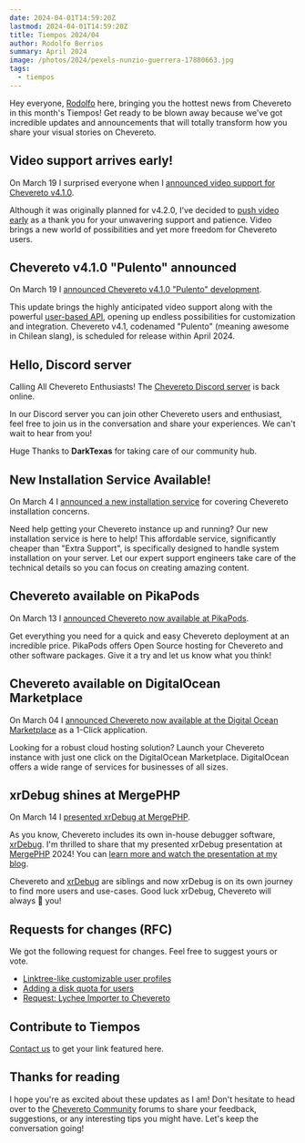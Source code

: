 ```yaml
---
date: 2024-04-01T14:59:20Z
lastmod: 2024-04-01T14:59:20Z
title: Tiempos 2024/04
author: Rodolfo Berrios
summary: April 2024
image: /photos/2024/pexels-nunzio-guerrera-17880663.jpg
tags:
  - tiempos
---
```


Hey everyone, [Rodolfo](https://rodolfoberrios.com) here, bringing you the hottest news from Chevereto in this month's Tiempos! Get ready to be blown away because we've got incredible updates and announcements that will totally transform how you share your visual stories on Chevereto.

## Video support arrives early!

On March 19 I surprised everyone when I [announced video support for Chevereto v4.1.0](https://chevereto.com/community/threads/upcoming-video-support.15350/).

Although it was originally planned for v4.2.0, I've decided to [push video early](https://blog.chevereto.com/upcoming/video-support/) as a thank you for your unwavering support and patience. Video brings a new world of possibilities and yet more freedom for Chevereto users.

## Chevereto v4.1.0 "Pulento" announced

On March 19 I [announced Chevereto v4.1.0 "Pulento" development](https://chevereto.com/community/threads/chevereto-v4-1-0.15351/).

This update brings the highly anticipated video support along with the powerful [user-based API](https://blog.chevereto.com/upcoming/user-based-api/), opening up endless possibilities for customization and integration. Chevereto v4.1, codenamed "Pulento" (meaning awesome in Chilean slang), is scheduled for release within April 2024.

## Hello, Discord server

Calling All Chevereto Enthusiasts! The [Chevereto Discord server](https://chevereto.com/go/discord) is back online.

In our Discord server you can join other Chevereto users and enthusiast, feel free to join us in the conversation and share your experiences. We can't wait to hear from you!

Huge Thanks to **DarkTexas** for taking care of our community hub.

## New Installation Service Available!

On March 4 I [announced a new installation service](https://chevereto.com/community/threads/new-installation-service.15330/) for covering Chevereto installation concerns.

Need help getting your Chevereto instance up and running? Our new installation service is here to help! This affordable service, significantly cheaper than "Extra Support", is specifically designed to handle system installation on your server. Let our expert support engineers take care of the technical details so you can focus on creating amazing content.

## Chevereto available on PikaPods

On March 13 I [announced Chevereto now available at PikaPods](https://chevereto.com/community/threads/chevereto-is-now-available-at-pikapods.15342/).

Get everything you need for a quick and easy Chevereto deployment at an incredible price. PikaPods offers Open Source hosting for Chevereto and other software packages. Give it a try and let us know what you think!

## Chevereto available on DigitalOcean Marketplace

On March 04 I [announced Chevereto now available at the Digital Ocean Marketplace](https://chevereto.com/community/threads/chevereto-now-available-at-the-digitalocean-marketplace.15331/) as a 1-Click application.

Looking for a robust cloud hosting solution? Launch your Chevereto instance with just one click on the DigitalOcean Marketplace. DigitalOcean offers a wide range of services for businesses of all sizes.

## xrDebug shines at MergePHP

On March 14 I [presented xrDebug at MergePHP](https://www.youtube.com/watch?v=5HoCbXVMltE).

As you know, Chevereto includes its own in-house debugger software, [xrDebug](https://xrdebug.com). I'm thrilled to share that my presented xrDebug presentation at [MergePHP](https://www.mergephp.com) 2024!  You can [learn more and watch the presentation at my blog](https://rodolfoberrios.com/2024/03/19/xrdebug-mergephp/).

Chevereto and [xrDebug](https://xrdebug.com) are siblings and now xrDebug is on its own journey to find more users and use-cases. Good luck xrDebug, Chevereto will always 💖 you!

## Requests for changes (RFC)

We got the following request for changes. Feel free to suggest yours or vote.

- [Linktree-like customizable user profiles](https://chevereto.com/community/threads/linktree-like-customizable-user-profiles.15352/)
- [Adding a disk quota for users](https://chevereto.com/community/threads/adding-a-disk-quota-for-users.15354/)
- [Request: Lychee Importer to Chevereto](https://chevereto.com/community/threads/request-lychee-importer-to-chevereto.15361/)

## Contribute to Tiempos

[Contact us](https://chevereto.com/contact) to get your link featured here.

## Thanks for reading

I hope you're as excited about these updates as I am! Don't hesitate to head over to the [Chevereto Community](https://chevereto.com/community) forums to share your feedback, suggestions, or any interesting tips you might have. Let's keep the conversation going!

